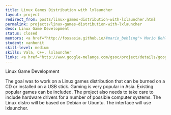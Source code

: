 ```yaml
---
title: Linux Games Distribution with lxlauncher
layout: project
redirect_from: posts/linux-games-distribution-with-lxlauncher.html
permalink: projects/linux-games-distribution-with-lxlauncher
desc: Linux Game Development
status: closed
mentors: <a href="http://fossasia.github.io/#mario_behling"> Mario Behling </a>
student: vanhonit
skill-level: medium
skills: Vala, C++, lxlauncher
links: <a href="http://www.google-melange.com/gsoc/project/details/google/gsoc2012/vanhonit/5805043437535232">GSoC page</a>
---
```

Linux Game Development

The goal was to work on a Linux games distribution that can be burned on a CD or installed on a USB stick. Gaming is very popular in Asia. Existing popular games can be included. The project also needs to take care to include hardware drivers for a number of possible computer systems. The Linux distro will be based on Debian or Ubuntu. The interface will use lxlauncher.

